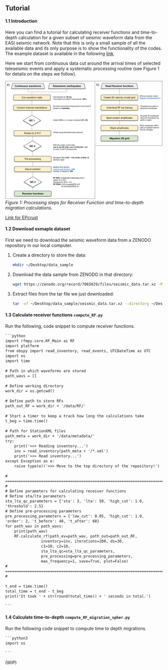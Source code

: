 ## Tutorial
#### 1.1 Introduction ####
Here you can find a tutorial for calculating receiver functions and time-to-depth
calculation for a given subset of seismic waveform data from the EASI seismic network. Note 
that this is only a small sample of all the available data and its only purpose 
is to show the functionality of the codes. The example dataset is available in the 
following [link](https://zenodo.org/record/7065029#.YxtWIdJByut).

Here we start from continuous data cut around the arrival times of selected teleseismic events
 and apply a systematic processing routine (see Figure 1 for details on the steps we follow). 

![My Image](images/RF_Migration_workflow.png)
_Figure 1: Processing steps for Receiver Function and time-to-depth migration calculations._


[Link for EPcrust](http://eurorem.bo.ingv.it/EPcrust_solar/)

<!---
INK TO DOWNLOAD A DATASET TO USE...
LOOK here for more ideas:...https://github.com/insarlab/MintPy/tree/main/docs
-->


#### 1.2 Download exmaple dataset ####
First we need to download the seismic waveform data from a ZENODO 
repository in our local computer. 

1. Create a directory to store the data:
    ```bash
    mkdir ~/Desktop/data_sample
    ```
2. Download the data sample from ZENODO in that directory:
    ```bash
    wget https://zenodo.org/record/7065029/files/seismic_data.tar.xz -P ~/Desktop/data_sample/
    ```
3. Extract files from the tar file we just downloaded:
    ```bash
    tar -xf ~/Desktop/data_sample/seismic_data.tar.xz --directory ~/Desktop/data_sample
    ```
   




#### 1.3 Calculate receiver functions `compute_RF.py` ####
Run the following, code snippet to compute receiver functions.

    ```python
    import rfmpy.core.RF_Main as RF
    import platform
    from obspy import read_inventory, read_events, UTCDateTime as UTC
    import os
    import time
    
    # Path in which waveforms are stored
    path_wavs = []
    
    # Define working directory
    work_dir = os.getcwd()
    
    # Define path to store RFs
    path_out_RF = work_dir + '/data/RF/'
    
    # Start a timer to keep a track how long the calculations take
    t_beg = time.time()
    
    # Path for StationXML files
    path_meta = work_dir + '/data/metadata/'
    try:
        print('>>> Reading inventory...')
        inv = read_inventory(path_meta + '/*.xml')
        print('>>> Read inventory...')
    except Exception as e:
        raise type(e)('>>> Move to the top directory of the repository!')
    
    # =================================================================================================================== #
    # Define parameters for calculating receiver functions
    # Define sta/lta parameters
    sta_lta_qc_parameters = {'sta': 3, 'lta': 50, 'high_cut': 1.0, 'threshold': 2.5}
    # Define pre-processing parameters
    pre_processing_parameters = {'low_cut': 0.05, 'high_cut': 1.0, 'order': 2, 't_before': 40, 't_after': 60}
    for path_wav in path_wavs:
        print(path_wav)
        RF.calculate_rf(path_ev=path_wav, path_out=path_out_RF,
                    inventory=inv, iterations=200, ds=30,
                    c1=10, c2=10,
                    sta_lta_qc=sta_lta_qc_parameters,
                    pre_processing=pre_processing_parameters,
                    max_frequency=1, save=True, plot=False)
    # =================================================================================================================== #
    
    t_end = time.time()
    total_time = t_end - t_beg
    print('It took ' + str(round(total_time)) + ' seconds in total.')
    
    ```


#### 1.4 Calculate time-to-depth `compute_RF_migration_spher.py` ####
Run the following code snippet to compute time to depth migrations.

    ```python3
    import os
    
    ```

(WIP)
